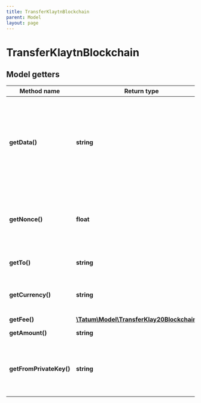 ```yaml
---
title: TransferKlaytnBlockchain
parent: Model
layout: page
---
```


# TransferKlaytnBlockchain

## Model getters

Method name | Return type | Description | Notes
------------ | ------------- | ------------- | -------------
**getData()** | **string** | Additional data that can be passed to a blockchain transaction as a data property; must be in the hexadecimal format | ex.: `4d79206e6f746520746f2074686520726563697069656e74` [optional]
**getNonce()** | **float** | Nonce to be set to Klaytn transaction. If not present, last known nonce will be used. | ex.: `null` [optional]
**getTo()** | **string** | Blockchain address to send assets | ex.: `0x687422eEA2cB73B5d3e242bA5456b782919AFc85`
**getCurrency()** | **string** | Currency to transfer from Klaytn Blockchain Account. | ex.: `KLAY`
**getFee()** | [**\Tatum\Model\TransferKlay20BlockchainFee**](../TransferKlay20BlockchainFee) |  | ex.: `null` [optional]
**getAmount()** | **string** | Amount to be sent. | ex.: `100000`
**getFromPrivateKey()** | **string** | Private key of sender address. Private key, or signature Id must be present. | ex.: `0x05e150c73f1920ec14caa1e0b6aa09940899678051a78542840c2668ce5080c2`

